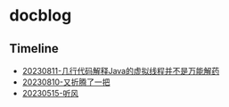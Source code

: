 # docblog
## Timeline
- [20230811-几行代码解释Java的虚拟线程并不是万能解药](./docs/20230811-几行代码解释Java的虚拟线程并不是万能解药.md)
- [20230810-又折腾了一把](./docs/20230810-又折腾了一把.md)
- [20230515-听风](./docs/20230515-听风.md)

